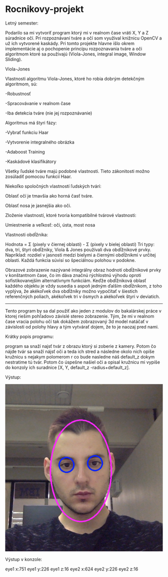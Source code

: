 # Rocnikovy-projekt
Letný semester:

Podarilo sa mi vytvoriť program ktorý mi v realnom čase vráti X, Y a Z súradnice očí. Pri rozpoznávaní tváre a očí som využival knižnicu OpenCV a už ich vytvorené kaskády. Pri tomto projekte hlavne išlo okrem implementácie aj o pochopenie princípu rozpoznavania tváre a oči algoritmom ktoré sa použivajú (Viola-Jones, integral image, Window Sliding).

Viola-Jones

Vlastnosti algoritmu Viola-Jones, ktoré ho robia dobrým detekčným algoritmom, sú:

-Robustnosť

-Spracovávanie v realnom čase

-Iba detekcia tváre (nie jej rozpoznávanie)


Algoritmus má štyri fázy:

-Vybrať funkciu Haar

-Vytvorenie integralného obrázka

-Adaboost Training

-Kaskádové klasifikátory

Všetky ľudské tváre majú podobné vlastnosti. Tieto zákonitosti možno zosúladiť pomocou funkcií Haar.

Niekoľko spoločných vlastností ľudských tvárí:


Oblasť očí je tmavšia ako horná časť tváre.

Oblasť nosa je jasnejšia ako oči.

Zloženie vlastností, ktoré tvoria kompatibilné tvárové vlastnosti:


Umiestnenie a veľkosť: oči, ústa, most nosa

Vlastnosti obdĺžnika:


Hodnota = Σ (pixely v čiernej oblasti) - Σ (pixely v bielej oblasti)
Tri typy: dva, tri, štyri obdĺžniky, Viola & Jones používali dva obdĺžnikové prvky.
Napríklad: rozdiel v jasnosti medzi bielymi a čiernými obdĺžnikmi v určitej oblasti.
Každá funkcia súvisí so špeciálnou polohou v podokne.


Obrazové zobrazenie nazývané integrálny obraz hodnotí obdĺžnikové prvky v konštantnom čase, čo im dáva značnú rýchlostnú výhodu oproti sofistikovanejším alternatívnym funkciám. Keďže obdĺžniková oblasť každého objektu je vždy susedia s aspoň jedným ďalším obdĺžnikom, z toho vyplýva, že akékoľvek dva obdĺžníky možno vypočítať v šiestich referenčných poliach, akékoľvek tri v ôsmych a akékoľvek štyri v deviatich.

______________________________________________________________________


Tento program by sa dal použiť ako jeden z modulov do bakalárskej práce v ktorej riešim pohľadovo závislé stereo zobrazenie. Tým, že mi v realnom čase vracia polohu očí tak dokážem zobrazovaný 3d model natáčať v závislosti od polohy hlavy a tým vytvárať dojem, že to je naozaj pred nami.

Krátky popis programu:

program sa snaží najsť tvár z obrazu ktorý si zoberie z kamery. Potom čo nájde tvár sa snaží nájsť oči a teda ich stred a následne okolo nich opíše kružnicu s nejakym polomerom r co bude nasledne náš default_z dokym nestratime tú tvár. Potom čo úspešne našiel oči a opisal kružnicu mi vypíše do konzoly ich suradnice [X, Y, default_z -radius+default_z].

Výstup:

![alt text](https://raw.githubusercontent.com/borutv/Rocnikovy-projekt/master/Priklad.png)


Výstup v konzole:

eye1 x:751
eye1 y:226
eye1 z:16
eye2 x:624
eye2 y:226
eye2 z:16
